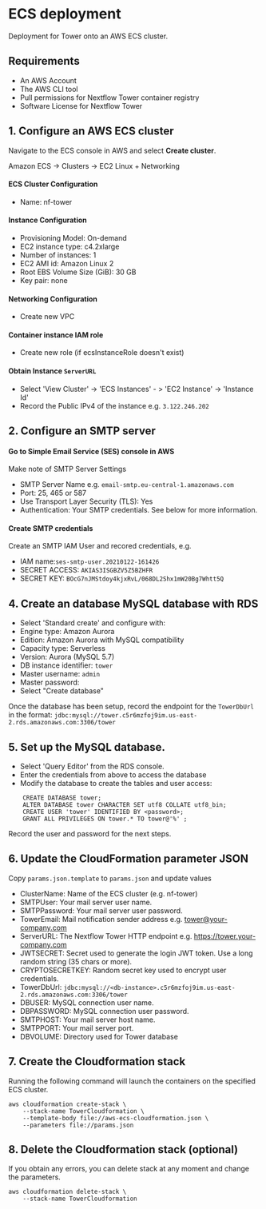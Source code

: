 # ECS deployment

Deployment for Tower onto an AWS ECS cluster. 

## Requirements

* An AWS Account
* The AWS CLI tool 
* Pull permissions for Nextflow Tower container registry
* Software License for Nextflow Tower

## 1. Configure an AWS ECS cluster

Navigate to the ECS console in AWS and select **Create cluster**.

Amazon ECS -> Clusters -> EC2 Linux + Networking

#### ECS Cluster Configuration

* Name: nf-tower

#### Instance Configuration

* Provisioning Model: On-demand
* EC2 instance type: c4.2xlarge
* Number of instances: 1
* EC2 AMI id: Amazon Linux 2
* Root EBS Volume Size (GiB): 30 GB
* Key pair: none


#### Networking Configuration

* Create new VPC


#### Container instance IAM role

* Create new role (if ecsInstanceRole doesn't exist)


#### Obtain Instance `ServerURL`

* Select 'View Cluster' -> 'ECS Instances' - > 'EC2 Instance' -> 'Instance Id'
* Record the Public IPv4 of the instance e.g. `3.122.246.202`


## 2. Configure an SMTP server

#### Go to Simple Email Service (SES) console in AWS

Make note of SMTP Server Settings

* SMTP Server Name e.g. `email-smtp.eu-central-1.amazonaws.com`
* Port: 25, 465 or 587
* Use Transport Layer Security (TLS): Yes
* Authentication: Your SMTP credentials. See below for more information.

#### Create SMTP credentials
Create an SMTP IAM User and recored credentials, e.g.
* IAM name:`ses-smtp-user.20210122-161426`
* SECRET ACCESS: `AKIAS3ISGBZV5Z5BZHFR`
* SECRET KEY: `BOcG7nJMStdoy4kjxRvL/068DL2Shx1mW20Bg7Whtt5Q`


## 4. Create an database MySQL database with RDS

* Select 'Standard create' and configure with:
* Engine type: Amazon Aurora
* Edition: Amazon Aurora with MySQL compatibility
* Capacity type: Serverless
* Version: Aurora (MySQL 5.7)
* DB instance identifier: `tower`
* Master username: `admin`
* Master password: <password>
* Select "Create database"

Once the database has been setup, record the endpoint for the `TowerDbUrl` in the format:
`jdbc:mysql://tower.c5r6mzfoj9im.us-east-2.rds.amazonaws.com:3306/tower`

## 5. Set up the MySQL database.

* Select 'Query Editor' from the RDS console.
* Enter the credentials from above to access the database
* Modify the database to create the tables and user access:

```
    CREATE DATABASE tower;
    ALTER DATABASE tower CHARACTER SET utf8 COLLATE utf8_bin;
    CREATE USER 'tower' IDENTIFIED BY <password>;    
    GRANT ALL PRIVILEGES ON tower.* TO tower@'%' ;
```
Record the user and password for the next steps.

## 6. Update the CloudFormation parameter JSON

Copy `params.json.template` to `params.json` and update values

* ClusterName: Name of the ECS cluster (e.g. nf-tower)
* SMTPUser: Your mail server user name.
* SMTPPassword: Your mail server user password.
* TowerEmail: Mail notification sender address e.g. tower@your-company.com
* ServerURL: The Nextflow Tower HTTP endpoint e.g. https://tower.your-company.com
* JWTSECRET: Secret used to generate the login JWT token. Use a long random string (35 chars or more).
* CRYPTOSECRETKEY: Random secret key used to encrypt user credentials.
* TowerDbUrl: `jdbc:mysql://<db-instance>.c5r6mzfoj9im.us-east-2.rds.amazonaws.com:3306/tower`
* DBUSER: MySQL connection user name.
* DBPASSWORD: MySQL connection user password.
* SMTPHOST: Your mail server host name.
* SMTPPORT: Your mail server port.
* DBVOLUME: Directory used for Tower database


## 7. Create the Cloudformation stack

Running the following command will launch the containers on the specified ECS cluster.

```
aws cloudformation create-stack \
    --stack-name TowerCloudformation \
    --template-body file://aws-ecs-cloudformation.json \
    --parameters file://params.json
```

## 8. Delete the Cloudformation stack (optional)

If you obtain any errors, you can delete stack at any moment and change the parameters.

```
aws cloudformation delete-stack \
    --stack-name TowerCloudformation
```
